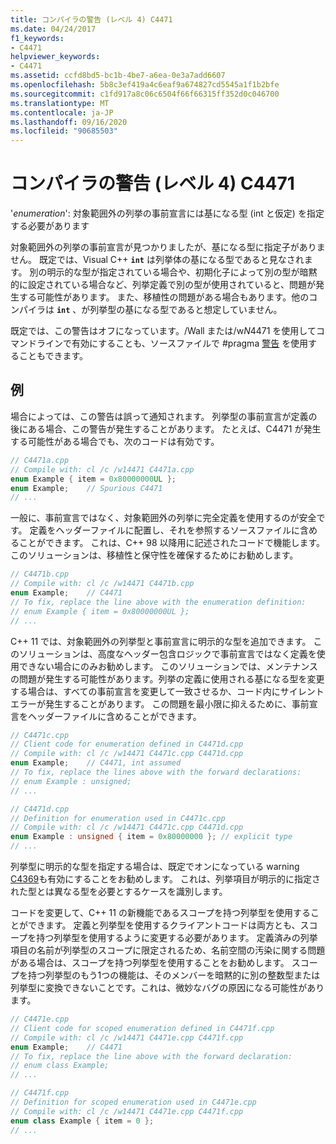 ```yaml
---
title: コンパイラの警告 (レベル 4) C4471
ms.date: 04/24/2017
f1_keywords:
- C4471
helpviewer_keywords:
- C4471
ms.assetid: ccfd8bd5-bc1b-4be7-a6ea-0e3a7add6607
ms.openlocfilehash: 5b8c3ef419a4c6eaf9a674827cd5545a1f1b2bfe
ms.sourcegitcommit: c1fd917a8c06c6504f66f66315ff352d0c046700
ms.translationtype: MT
ms.contentlocale: ja-JP
ms.lasthandoff: 09/16/2020
ms.locfileid: "90685503"
---
```

# <a name="compiler-warning-level-4-c4471"></a>コンパイラの警告 (レベル 4) C4471

'*enumeration*': 対象範囲外の列挙の事前宣言には基になる型 (int と仮定) を指定する必要があります

対象範囲外の列挙の事前宣言が見つかりましたが、基になる型に指定子がありません。 既定では、Visual C++ **`int`** は列挙体の基になる型であると見なされます。 別の明示的な型が指定されている場合や、初期化子によって別の型が暗黙的に設定されている場合など、列挙定義で別の型が使用されていると、問題が発生する可能性があります。 また、移植性の問題がある場合もあります。他のコンパイラは **`int`** 、が列挙型の基になる型であると想定していません。

既定では、この警告はオフになっています。/Wall または/w*N*4471 を使用してコマンドラインで有効にすることも、ソースファイルで #pragma [警告](../../preprocessor/warning.md) を使用することもできます。

## <a name="examples"></a>例

場合によっては、この警告は誤って通知されます。 列挙型の事前宣言が定義の後にある場合、この警告が発生することがあります。 たとえば、C4471 が発生する可能性がある場合でも、次のコードは有効です。

```cpp
// C4471a.cpp
// Compile with: cl /c /w14471 C4471a.cpp
enum Example { item = 0x80000000UL };
enum Example;    // Spurious C4471
// ...
```

一般に、事前宣言ではなく、対象範囲外の列挙に完全定義を使用するのが安全です。 定義をヘッダーファイルに配置し、それを参照するソースファイルに含めることができます。 これは、C++ 98 以降用に記述されたコードで機能します。 このソリューションは、移植性と保守性を確保するためにお勧めします。

```cpp
// C4471b.cpp
// Compile with: cl /c /w14471 C4471b.cpp
enum Example;    // C4471
// To fix, replace the line above with the enumeration definition:
// enum Example { item = 0x80000000UL };
// ...
```

C++ 11 では、対象範囲外の列挙型と事前宣言に明示的な型を追加できます。 このソリューションは、高度なヘッダー包含ロジックで事前宣言ではなく定義を使用できない場合にのみお勧めします。 このソリューションでは、メンテナンスの問題が発生する可能性があります。列挙の定義に使用される基になる型を変更する場合は、すべての事前宣言を変更して一致させるか、コード内にサイレントエラーが発生することがあります。 この問題を最小限に抑えるために、事前宣言をヘッダーファイルに含めることができます。

```cpp
// C4471c.cpp
// Client code for enumeration defined in C4471d.cpp
// Compile with: cl /c /w14471 C4471c.cpp C4471d.cpp
enum Example;    // C4471, int assumed
// To fix, replace the lines above with the forward declarations:
// enum Example : unsigned;
// ...
```

```cpp
// C4471d.cpp
// Definition for enumeration used in C4471c.cpp
// Compile with: cl /c /w14471 C4471c.cpp C4471d.cpp
enum Example : unsigned { item = 0x80000000 }; // explicit type
// ...
```

列挙型に明示的な型を指定する場合は、既定でオンになっている warning [C4369](compiler-warning-level-1-C4369.md)も有効にすることをお勧めします。 これは、列挙項目が明示的に指定された型とは異なる型を必要とするケースを識別します。

コードを変更して、C++ 11 の新機能であるスコープを持つ列挙型を使用することができます。 定義と列挙型を使用するクライアントコードは両方とも、スコープを持つ列挙型を使用するように変更する必要があります。 定義済みの列挙項目の名前が列挙型のスコープに限定されるため、名前空間の汚染に関する問題がある場合は、スコープを持つ列挙型を使用することをお勧めします。 スコープを持つ列挙型のもう1つの機能は、そのメンバーを暗黙的に別の整数型または列挙型に変換できないことです。これは、微妙なバグの原因になる可能性があります。

```cpp
// C4471e.cpp
// Client code for scoped enumeration defined in C4471f.cpp
// Compile with: cl /c /w14471 C4471e.cpp C4471f.cpp
enum Example;    // C4471
// To fix, replace the line above with the forward declaration:
// enum class Example;
// ...
```

```cpp
// C4471f.cpp
// Definition for scoped enumeration used in C4471e.cpp
// Compile with: cl /c /w14471 C4471e.cpp C4471f.cpp
enum class Example { item = 0 };
// ...
```
